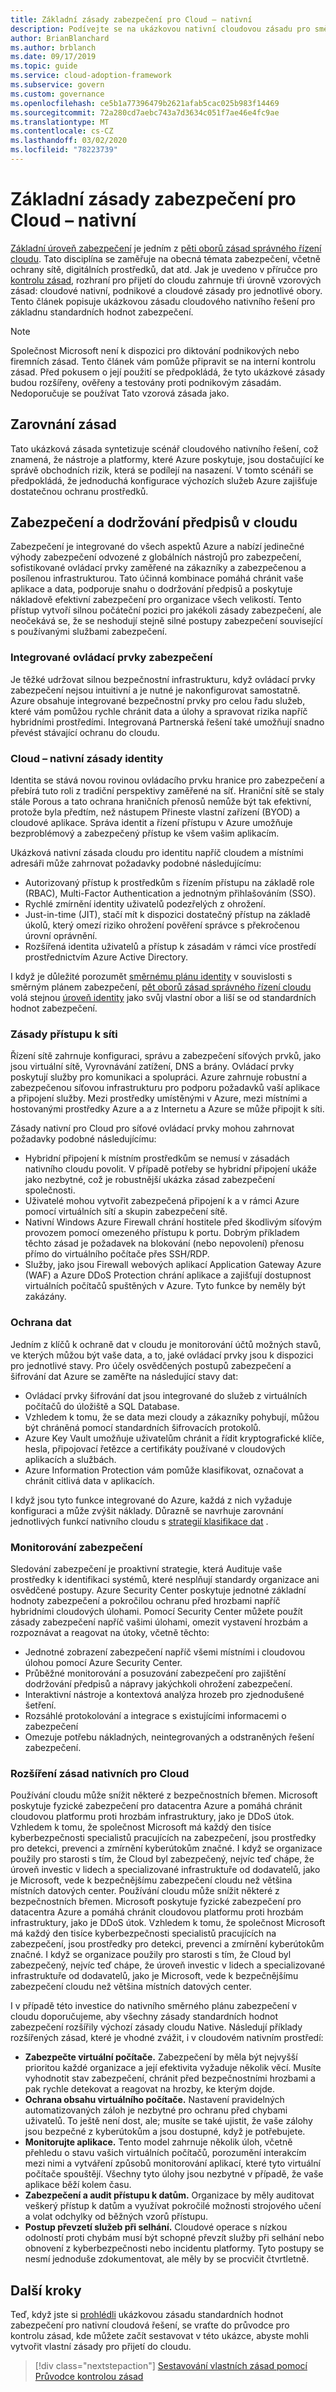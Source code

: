 ```yaml
---
title: Základní zásady zabezpečení pro Cloud – nativní
description: Podívejte se na ukázkovou nativní cloudovou zásadu pro směrný plán zabezpečení, ve kterém jsou nástroje a platformy Azure dostačující ke správě obchodních rizik.
author: BrianBlanchard
ms.author: brblanch
ms.date: 09/17/2019
ms.topic: guide
ms.service: cloud-adoption-framework
ms.subservice: govern
ms.custom: governance
ms.openlocfilehash: ce5b1a77396479b2621afab5cac025b983f14469
ms.sourcegitcommit: 72a280cd7aebc743a7d3634c051f7ae46e4fc9ae
ms.translationtype: MT
ms.contentlocale: cs-CZ
ms.lasthandoff: 03/02/2020
ms.locfileid: "78223739"
---
```

# <a name="cloud-native-security-baseline-policy"></a>Základní zásady zabezpečení pro Cloud – nativní

[Základní úroveň zabezpečení](./index.md) je jedním z [pěti oborů zásad správného řízení cloudu](../governance-disciplines.md). Tato disciplína se zaměřuje na obecná témata zabezpečení, včetně ochrany sítě, digitálních prostředků, dat atd. Jak je uvedeno v příručce pro [kontrolu zásad](../policy-compliance/cloud-policy-review.md), rozhraní pro přijetí do cloudu zahrnuje tři úrovně vzorových zásad: cloudové nativní, podnikové a cloudové zásady pro jednotlivé obory. Tento článek popisuje ukázkovou zásadu cloudového nativního řešení pro základnu standardních hodnot zabezpečení.

> [!NOTE]
> Společnost Microsoft není k dispozici pro diktování podnikových nebo firemních zásad. Tento článek vám pomůže připravit se na interní kontrolu zásad. Před pokusem o její použití se předpokládá, že tyto ukázkové zásady budou rozšířeny, ověřeny a testovány proti podnikovým zásadám. Nedoporučuje se používat Tato vzorová zásada jako.

## <a name="policy-alignment"></a>Zarovnání zásad

Tato ukázková zásada syntetizuje scénář cloudového nativního řešení, což znamená, že nástroje a platformy, které Azure poskytuje, jsou dostačující ke správě obchodních rizik, která se podílejí na nasazení. V tomto scénáři se předpokládá, že jednoduchá konfigurace výchozích služeb Azure zajišťuje dostatečnou ochranu prostředků.

## <a name="cloud-security-and-compliance"></a>Zabezpečení a dodržování předpisů v cloudu

Zabezpečení je integrované do všech aspektů Azure a nabízí jedinečné výhody zabezpečení odvozené z globálních nástrojů pro zabezpečení, sofistikované ovládací prvky zaměřené na zákazníky a zabezpečenou a posílenou infrastrukturou. Tato účinná kombinace pomáhá chránit vaše aplikace a data, podporuje snahu o dodržování předpisů a poskytuje nákladově efektivní zabezpečení pro organizace všech velikostí. Tento přístup vytvoří silnou počáteční pozici pro jakékoli zásady zabezpečení, ale neočekává se, že se neshodují stejně silné postupy zabezpečení související s používanými službami zabezpečení.

### <a name="built-in-security-controls"></a>Integrované ovládací prvky zabezpečení

Je těžké udržovat silnou bezpečnostní infrastrukturu, když ovládací prvky zabezpečení nejsou intuitivní a je nutné je nakonfigurovat samostatně. Azure obsahuje integrované bezpečnostní prvky pro celou řadu služeb, které vám pomůžou rychle chránit data a úlohy a spravovat rizika napříč hybridními prostředími. Integrovaná Partnerská řešení také umožňují snadno převést stávající ochranu do cloudu.

### <a name="cloud-native-identity-policies"></a>Cloud – nativní zásady identity

Identita se stává novou rovinou ovládacího prvku hranice pro zabezpečení a přebírá tuto roli z tradiční perspektivy zaměřené na síť. Hraniční sítě se staly stále Porous a tato ochrana hraničních přenosů nemůže být tak efektivní, protože byla předtím, než nástupem Přineste vlastní zařízení (BYOD) a cloudové aplikace. Správa identit a řízení přístupu v Azure umožňuje bezproblémový a zabezpečený přístup ke všem vašim aplikacím.

Ukázková nativní zásada cloudu pro identitu napříč cloudem a místními adresáři může zahrnovat požadavky podobné následujícímu:

- Autorizovaný přístup k prostředkům s řízením přístupu na základě role (RBAC), Multi-Factor Authentication a jednotným přihlašováním (SSO).
- Rychlé zmírnění identity uživatelů podezřelých z ohrožení.
- Just-in-time (JIT), stačí mít k dispozici dostatečný přístup na základě úkolů, který omezí riziko ohrožení pověření správce s překročenou úrovní oprávnění.
- Rozšířená identita uživatelů a přístup k zásadám v rámci více prostředí prostřednictvím Azure Active Directory.

I když je důležité porozumět [směrnému plánu identity](../identity-baseline/index.md) v souvislosti s směrným plánem zabezpečení, [pět oborů zásad správného řízení cloudu](../index.md) volá stejnou [úroveň identity](../identity-baseline/index.md) jako svůj vlastní obor a liší se od standardních hodnot zabezpečení.

### <a name="network-access-policies"></a>Zásady přístupu k síti

Řízení sítě zahrnuje konfiguraci, správu a zabezpečení síťových prvků, jako jsou virtuální sítě, Vyrovnávání zatížení, DNS a brány. Ovládací prvky poskytují služby pro komunikaci a spolupráci. Azure zahrnuje robustní a zabezpečenou síťovou infrastrukturu pro podporu požadavků vaší aplikace a připojení služby. Mezi prostředky umístěnými v Azure, mezi místními a hostovanými prostředky Azure a a z Internetu a Azure se může připojit k síti.

Zásady nativní pro Cloud pro síťové ovládací prvky mohou zahrnovat požadavky podobné následujícímu:

- Hybridní připojení k místním prostředkům se nemusí v zásadách nativního cloudu povolit. V případě potřeby se hybridní připojení ukáže jako nezbytné, což je robustnější ukázka zásad zabezpečení společnosti.
- Uživatelé mohou vytvořit zabezpečená připojení k a v rámci Azure pomocí virtuálních sítí a skupin zabezpečení sítě.
- Nativní Windows Azure Firewall chrání hostitele před škodlivým síťovým provozem pomocí omezeného přístupu k portu. Dobrým příkladem těchto zásad je požadavek na blokování (nebo nepovolení) přenosu přímo do virtuálního počítače přes SSH/RDP.
- Služby, jako jsou Firewall webových aplikací Application Gateway Azure (WAF) a Azure DDoS Protection chrání aplikace a zajišťují dostupnost virtuálních počítačů spuštěných v Azure. Tyto funkce by neměly být zakázány.

### <a name="data-protection"></a>Ochrana dat

Jedním z klíčů k ochraně dat v cloudu je monitorování účtů možných stavů, ve kterých můžou být vaše data, a to, jaké ovládací prvky jsou k dispozici pro jednotlivé stavy. Pro účely osvědčených postupů zabezpečení a šifrování dat Azure se zaměřte na následující stavy dat:

- Ovládací prvky šifrování dat jsou integrované do služeb z virtuálních počítačů do úložiště a SQL Database.
- Vzhledem k tomu, že se data mezi cloudy a zákazníky pohybují, můžou být chráněná pomocí standardních šifrovacích protokolů.
- Azure Key Vault umožňuje uživatelům chránit a řídit kryptografické klíče, hesla, připojovací řetězce a certifikáty používané v cloudových aplikacích a službách.
- Azure Information Protection vám pomůže klasifikovat, označovat a chránit citlivá data v aplikacích.

I když jsou tyto funkce integrované do Azure, každá z nich vyžaduje konfiguraci a může zvýšit náklady. Důrazně se navrhuje zarovnání jednotlivých funkcí nativního cloudu s [strategií klasifikace dat](../policy-compliance/data-classification.md) .

### <a name="security-monitoring"></a>Monitorování zabezpečení

Sledování zabezpečení je proaktivní strategie, která Audituje vaše prostředky k identifikaci systémů, které nesplňují standardy organizace ani osvědčené postupy. Azure Security Center poskytuje jednotné základní hodnoty zabezpečení a pokročilou ochranu před hrozbami napříč hybridními cloudových úlohami. Pomocí Security Center můžete použít zásady zabezpečení napříč vašimi úlohami, omezit vystavení hrozbám a rozpoznávat a reagovat na útoky, včetně těchto:

- Jednotné zobrazení zabezpečení napříč všemi místními i cloudovou úlohou pomocí Azure Security Center.
- Průběžné monitorování a posuzování zabezpečení pro zajištění dodržování předpisů a nápravy jakýchkoli ohrožení zabezpečení.
- Interaktivní nástroje a kontextová analýza hrozeb pro zjednodušené šetření.
- Rozsáhlé protokolování a integrace s existujícími informacemi o zabezpečení
- Omezuje potřebu nákladných, neintegrovaných a odstraněných řešení zabezpečení.

### <a name="extending-cloud-native-policies"></a>Rozšíření zásad nativních pro Cloud

Používání cloudu může snížit některé z bezpečnostních břemen. Microsoft poskytuje fyzické zabezpečení pro datacentra Azure a pomáhá chránit cloudovou platformu proti hrozbám infrastruktury, jako je DDoS útok. Vzhledem k tomu, že společnost Microsoft má každý den tisíce kyberbezpečnosti specialistů pracujících na zabezpečení, jsou prostředky pro detekci, prevenci a zmírnění kyberútokům značné. I když se organizace použily pro starosti s tím, že Cloud byl zabezpečený, nejvíc teď chápe, že úroveň investic v lidech a specializované infrastruktuře od dodavatelů, jako je Microsoft, vede k bezpečnějšímu zabezpečení cloudu než většina místních datových center.
Používání cloudu může snížit některé z bezpečnostních břemen. Microsoft poskytuje fyzické zabezpečení pro datacentra Azure a pomáhá chránit cloudovou platformu proti hrozbám infrastruktury, jako je DDoS útok. Vzhledem k tomu, že společnost Microsoft má každý den tisíce kyberbezpečnosti specialistů pracujících na zabezpečení, jsou prostředky pro detekci, prevenci a zmírnění kyberútokům značné. I když se organizace použily pro starosti s tím, že Cloud byl zabezpečený, nejvíc teď chápe, že úroveň investic v lidech a specializované infrastruktuře od dodavatelů, jako je Microsoft, vede k bezpečnějšímu zabezpečení cloudu než většina místních datových center.

I v případě této investice do nativního směrného plánu zabezpečení v cloudu doporučujeme, aby všechny zásady standardních hodnot zabezpečení rozšířily výchozí zásady cloudu Native. Následují příklady rozšířených zásad, které je vhodné zvážit, i v cloudovém nativním prostředí:

- **Zabezpečte virtuální počítače.** Zabezpečení by měla být nejvyšší prioritou každé organizace a její efektivita vyžaduje několik věcí. Musíte vyhodnotit stav zabezpečení, chránit před bezpečnostními hrozbami a pak rychle detekovat a reagovat na hrozby, ke kterým dojde.
- **Ochrana obsahu virtuálního počítače.** Nastavení pravidelných automatizovaných záloh je nezbytné pro ochranu před chybami uživatelů. To ještě není dost, ale; musíte se také ujistit, že vaše zálohy jsou bezpečné z kyberútokům a jsou dostupné, když je potřebujete.
- **Monitorujte aplikace.** Tento model zahrnuje několik úloh, včetně přehledu o stavu vašich virtuálních počítačů, porozumění interakcím mezi nimi a vytváření způsobů monitorování aplikací, které tyto virtuální počítače spouštějí. Všechny tyto úlohy jsou nezbytné v případě, že vaše aplikace běží kolem času.
- **Zabezpečení a audit přístupu k datům.** Organizace by měly auditovat veškerý přístup k datům a využívat pokročilé možnosti strojového učení a volat odchylky od běžných vzorů přístupu.
- **Postup převzetí služeb při selhání.** Cloudové operace s nízkou odolností proti chybám musí být schopné převzít služby při selhání nebo obnovení z kyberbezpečnosti nebo incidentu platformy. Tyto postupy se nesmí jednoduše zdokumentovat, ale měly by se procvičit čtvrtletně.

## <a name="next-steps"></a>Další kroky

Teď, když jste si [prohlédli](../policy-compliance/cloud-policy-review.md) ukázkovou zásadu standardních hodnot zabezpečení pro nativní cloudová řešení, se vraťte do průvodce pro kontrolu zásad, kde můžete začít sestavovat v této ukázce, abyste mohli vytvořit vlastní zásady pro přijetí do cloudu.

> [!div class="nextstepaction"]
> [Sestavování vlastních zásad pomocí Průvodce kontrolou zásad](../policy-compliance/cloud-policy-review.md)
